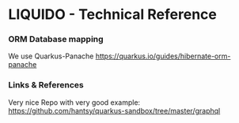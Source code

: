 # LIQUIDO - Technical Reference


### ORM Database mapping

We use Quarkus-Panache
https://quarkus.io/guides/hibernate-orm-panache


### Links & References

Very nice Repo with very good example:
https://github.com/hantsy/quarkus-sandbox/tree/master/graphql
